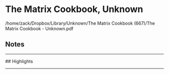 # The Matrix Cookbook, Unknown
/home/zack/Dropbox/Library/Unknown/The Matrix Cookbook (667)/The Matrix Cookbook - Unknown.pdf
## Notes
<hr>
## Highlights
<hr>
